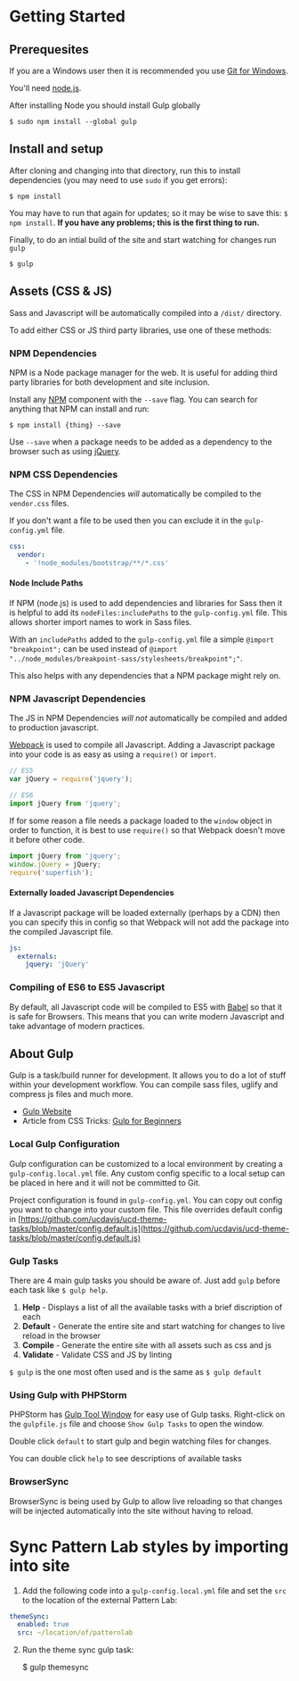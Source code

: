 # Getting Started

## Prerequesites 

If you are a Windows user then it is recommended you use [Git for Windows](http://git-for-windows.github.io/).

You'll need [node.js](http://nodejs.org).

After installing Node you should install Gulp globally

```
$ sudo npm install --global gulp
```

## Install and setup
    
After cloning and changing into that directory, run this to install dependencies (you may need to use `sudo` if you get errors):

    $ npm install

You may have to run that again for updates; so it may be wise to save this: `$ npm install`. **If you have any problems; this is the first thing to run.**

Finally, to do an intial build of the site and start watching for changes run `gulp`

```
$ gulp
```

## Assets (CSS & JS)

Sass and Javascript will be automatically compiled into a `/dist/` directory.

To add either CSS or JS third party libraries, use one of these methods:


### NPM Dependencies

NPM is a Node package manager for the web. It is useful for adding third party libraries for both development and site inclusion.

Install any [NPM](https://www.npmjs.com/) component with the `--save` flag. You can search for anything that NPM can install and run:

    $ npm install {thing} --save

Use `--save` when a package needs to be added as a dependency to the browser such as using [jQuery](https://jquery.com/).


### NPM CSS Dependencies

The CSS in NPM Dependencies *will* automatically be compiled to the `vendor.css` files.

If you don't want a file to be used then you can exclude it in the `gulp-config.yml` file.

```yaml
css:
  vendor:
    - '!node_modules/bootstrap/**/*.css'
```


#### Node Include Paths

If NPM (node.js) is used to add dependencies and libraries for Sass then it is helpful to add its `nodeFiles:includePaths` to the `gulp-config.yml` file. This allows shorter import names to work in Sass files.

With an `includePaths` added to the `gulp-config.yml` file a simple `@import "breakpoint";` can be used instead of `@import "../node_modules/breakpoint-sass/stylesheets/breakpoint";"`.

This also helps with any dependencies that a NPM package might rely on.


### NPM Javascript Dependencies

The JS in NPM Dependencies *will not* automatically be compiled and added to production javascript.

[Webpack](https://webpack.js.org/) is used to compile all Javascript. Adding a Javascript package into your code is as easy as using a `require()` or `import`.

```js
// ES5
var jQuery = require('jquery');
```

```js
// ES6
import jQuery from 'jquery';
```

If for some reason a file needs a package loaded to the `window` object in order to function, it is best to use `require()` so that Webpack doesn't move it before other code.

```js
import jQuery from 'jquery';
window.jQuery = jQuery;
require('superfish');
```

#### Externally loaded Javascript Dependencies

If a Javascript package will be loaded externally (perhaps by a CDN) then you can specify this in config so that Webpack will not add the package into the compiled Javascript file.

```yaml
js:
  externals:
    jquery: 'jQuery'
```


### Compiling of ES6 to ES5 Javascript

By default, all Javascript code will be compiled to ES5 with [Babel](https://babeljs.io/) so that it is safe for Browsers. This means that you can write modern Javascript and take advantage of modern practices.


## About Gulp

Gulp is a task/build runner for development. It allows you to do a lot of stuff within your development workflow. You can compile sass files, uglify and compress js files and much more.

- [Gulp Website](http://gulpjs.com/)
- Article from CSS Tricks: [Gulp for Beginners](https://css-tricks.com/gulp-for-beginners/)

### Local Gulp Configuration

Gulp configuration can be customized to a local environment by creating a `gulp-config.local.yml` file. Any custom config specific to a local setup can be placed in here and it will not be committed to Git.

Project configuration is found in `gulp-config.yml`. You can copy out config you want to change into your custom file. This file overrides default config in [https://github.com/ucdavis/ucd-theme-tasks/blob/master/config.default.js](https://github.com/ucdavis/ucd-theme-tasks/blob/master/config.default.js)

### Gulp Tasks

There are 4 main gulp tasks you should be aware of. Just add `gulp` before each task like `$ gulp help`.

1. **Help** - Displays a list of all the available tasks with a brief discription of each
2. **Default** - Generate the entire site and start watching for changes to live reload in the browser
3. **Compile** - Generate the entire site with all assets such as css and js
4. **Validate** - Validate CSS and JS by linting

`$ gulp` is the one most often used and is the same as `$ gulp default`

### Using Gulp with PHPStorm

PHPStorm has [Gulp Tool Window](https://www.jetbrains.com/phpstorm/help/gulp-tool-window.html) for easy use of Gulp tasks.
Right-click on the `gulpfile.js` file and choose `Show Gulp Tasks` to open the window.

Double click `default` to start gulp and begin watching files for changes.

You can double click `help` to see descriptions of available tasks

### BrowserSync

BrowserSync is being used by Gulp to allow live reloading so that changes will be injected automatically into the site without having to reload.


# Sync Pattern Lab styles by importing into site

1. Add the following code into a `gulp-config.local.yml` file and set the `src` to the location of the external Pattern Lab:

```yaml
themeSync:
  enabled: true
  src: ~/location/of/patternlab
```

2. Run the theme sync gulp task:

    $ gulp themesync
